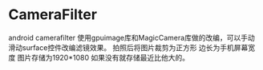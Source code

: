 # CameraFilter
android camerafilter
使用gpuimage库和MagicCamera库做的改编，可以手动滑动surface控件改编滤镜效果。
拍照后将图片裁剪为正方形 边长为手机屏幕宽度
图片存储为1920*1080 如果没有就存储最近比他大的。
